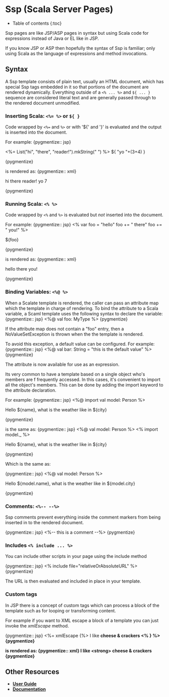 # Ssp (Scala Server Pages)

* Table of contents
{:toc}

Ssp pages are like JSP/ASP pages in syntax but using Scala code for expressions instead of Java or EL like in JSP.

If you know JSP or ASP then hopefully the syntax of Ssp is familiar; only using Scala as the language of expressions and method invocations.

## Syntax

A Ssp template consists of plain text, usually an HTML document, which has special Ssp tags embedded in it so that
portions of the document are rendered dynamically.  Everything outside of a `<% ... %>` and `${ ... }` sequence 
are considered literal text and are generally passed through to the rendered document unmodified.

### Inserting Scala: `<%= %>` or `${ }`

Code wrapped by `<%=` and `%>` or with '${' and '}' is evaluated and 
the output is inserted into the document.

For example:
{pygmentize:: jsp}
<p>
  <%= List("hi", "there", "reader!").mkString(" ") %>
  ${ "yo "+(3+4) } 
</p>
{pygmentize}

is rendered as:
{pygmentize:: xml}
<p>
  hi there reader!
  yo 7
</p>
{pygmentize}

### Running Scala: `<% %>`

Code wrapped by `<%` and `%>` is evaluated but *not* inserted into the document.

For example:
{pygmentize:: jsp}
<%
  var foo = "hello"
  foo += " there"
  foo += " you!"
%>
<p>${foo}</p>
{pygmentize}

is rendered as:
{pygmentize:: xml}
<p>hello there you!</p>
{pygmentize}

### Binding Variables: `<%@ %>`

When a Scalate template is rendered, the caller can pass an attribute map
which the template in charge of rendering. To bind the attribute to a Scala
variable, a Scaml template uses the following syntax to declare the variable:
{pygmentize:: jsp}
<%@ val foo: MyType %>
{pygmentize}

If the attribute map does not contain a "foo" entry, then a 
NoValueSetException is thrown when the the template is rendered.

To avoid this exception, a default value can be configured.  For
example:
{pygmentize:: jsp}
<%@ val bar: String = "this is the default value" %>
{pygmentize}

The attribute is now available for use as an expression. 

Its very common to have a template based on a single object who's members are f
frequently accessed.  In this cases, it's convenient to import all the object's 
members.  This can be done by adding the import keyword to the attribute declaration.

For example:
{pygmentize:: jsp}
<%@ import val model: Person %>
<p>Hello ${name}, what is the weather like in ${city}</p>
{pygmentize}

is the same as:
{pygmentize:: jsp}
<%@ val model: Person %>
<% import model._ %>
<p>Hello ${name}, what is the weather like in ${city}</p>
{pygmentize}

Which is the same as:

{pygmentize:: jsp}
<%@ val model: Person %>
<p>Hello ${model.name}, what is the weather like in ${model.city}</p>
{pygmentize}

### Comments: `<%-- --%>`

Ssp comments prevent everything inside the comment markers from being inserted in to the rendered document.

{pygmentize:: jsp}
<%-- this is a comment --%>
{pygmentize}

### Includes `<% include ... %>`

You can include other scripts in your page using the include method

{pygmentize:: jsp}
<% include file="relativeOrAbsoluteURL" %>
{pygmentize}

The URL is then evaluated and included in place in your template.

### Custom tags

In JSP there is a concept of custom tags which can process a block of the 
template such as for looping or transforming content.

For example if you want to XML escape a block of a template you can just 
invoke the *xmlEscape* method.

{pygmentize:: jsp}
<%= xmlEscape {%>
  I like <strong> cheese & crackers
<% } %>
{pygmentize}

is rendered as:
{pygmentize:: xml}
I like &lt;strong&gt; cheese &amp; crackers
{pygmentize}
      
## Other Resources

* [User Guide](user-guide.html)
* [Documentation](index.html)

